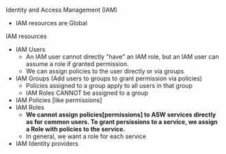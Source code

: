 Identity and Access Management (IAM)

- IAM resources are Global

IAM resources
- IAM Users
  - An IAM user cannot directly "have" an IAM role, but an IAM user can assume a role if granted permission.
  - We can assign policies to the user directly or via groups
- IAM Groups (Add users to groups to grant permission via policies)
  - Policies assigned to a group apply to all users in that group
  - IAM Roles CANNOT be assigned to a group
- IAM Policies [like permissions]
- IAM Roles
  - **We cannot assign policies[permissions] to ASW services directly as for common users. To grant persissions to a service, we assign a Role with policies to the service.**
  - In general, we want a role for each service
- IAM Identity providers
